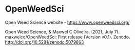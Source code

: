 # OpenWeedSci
Open Weed Science website - https://www.openweedsci.org/


Open Weed Science, & Maxwel C Oliveira. (2021, July 7). maxwelco/OpenWeedSci: First release (Version v0.1). Zenodo. http://doi.org/10.5281/zenodo.5079863

